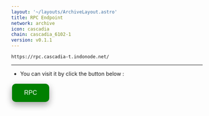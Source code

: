 ```yaml
---
layout: '~/layouts/ArchiveLayout.astro'
title: RPC Endpoint
network: archive
icon: cascadia
chain: cascadia_6102-1
version: v0.1.1
---
```

```
https://rpc.cascadia-t.indonode.net/
```
--------------

- You can visit it by click the button below :
<a href="https://rpc.cascadia-t.indonode.net/" target="_blank">
  <button style="background-color: green; border: none; color: white; padding: 15px 32px; text-align: center; text-decoration: none; display: inline-block; font-size: 16px; margin: 4px 2px; cursor: pointer; border-radius: 10px; box-shadow: 0 8px 16px 0 rgba(0,0,0,0.2), 0 6px 20px 0 rgba(0,0,0,0.19);" onmouseover="this.style.boxShadow='0 0 0 4px rgba(0,255,0,0.5)'" onmouseout="this.style.boxShadow='0 8px 16px 0 rgba(0,0,0,0.2), 0 6px 20px 0 rgba(0,0,0,0.19)'">RPC</button>
</a>
